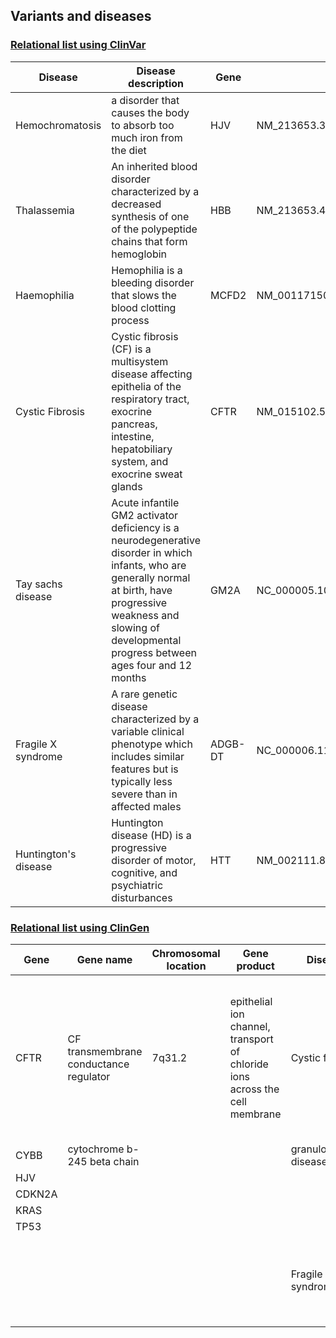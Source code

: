 ## Variants and diseases

### [Relational list using ClinVar](https://www.ncbi.nlm.nih.gov/clinvar/)

|Disease|Disease description|Gene|Variants|
|-------|-------------------|----|--------|
|Hemochromatosis|a disorder that causes the body to absorb too much iron from the diet|HJV|NM_213653.3:c.959G>T|
|Thalassemia|An inherited blood disorder characterized by a decreased synthesis of one of the polypeptide chains that form hemoglobin|HBB|NM_213653.4:c1006G>T|
|Haemophilia|Hemophilia is a bleeding disorder that slows the blood clotting process|MCFD2|NM_001171506.2:c.*3591C>G|
|Cystic Fibrosis|Cystic fibrosis (CF) is a multisystem disease affecting epithelia of the respiratory tract, exocrine pancreas, intestine, hepatobiliary system, and exocrine sweat glands|CFTR|NM_015102.5:c.3930_3939del|
|Tay sachs disease|Acute infantile GM2 activator deficiency is a neurodegenerative disorder in which infants, who are generally normal at birth, have progressive weakness and slowing of developmental progress between ages four and 12 months|GM2A|NC_000005.10:g|
|Fragile X syndrome|A rare genetic disease characterized by a variable clinical phenotype which includes similar features but is typically less severe than in affected males|ADGB-DT|NC_000006.11:g.146735206_147036914del301709|
|Huntington's disease|Huntington disease (HD) is a progressive disorder of motor, cognitive, and psychiatric disturbances|HTT|NM_002111.8:c.52CAG[(36_39)]|


### [Relational list using ClinGen](https://clinicalgenome.org/)

|Gene|Gene name|Chromosomal location|Gene product|Disease|Disease description|
|----|---------|--------------------|------------|-------|-------------------|
|CFTR|CF transmembrane conductance regulator|7q31.2|epithelial ion channel, transport of chloride ions across the cell membrane|Cystic fibrosis|a genetic disorder characterized by the production of sweat with a high salt content and mucus secretions with an abnormal viscosity|		 |
|CYBB|cytochrome b-245 beta chain|		| 		|granulomatous disease|		 |
|HJV|		    |		|		|		|		 |
|CDKN2A|		|		|		|		|		 |
|KRAS|		    |		|		|		|		 |
|TP53|	    	|		|		|		|		 |
|		|		|		|		|Fragile X syndrome|a genetic disorder characterized by mild-to-moderate intellectual disability|


